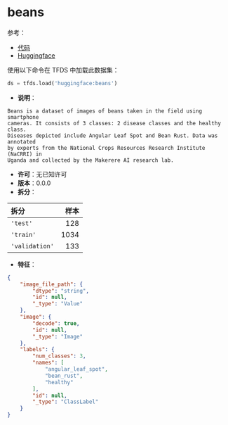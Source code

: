 # beans

参考：

- [代码](https://github.com/huggingface/datasets/blob/master/datasets/beans)
- [Huggingface](https://huggingface.co/datasets/beans)

使用以下命令在 TFDS 中加载此数据集：

```python
ds = tfds.load('huggingface:beans')
```

- **说明**：

```
Beans is a dataset of images of beans taken in the field using smartphone
cameras. It consists of 3 classes: 2 disease classes and the healthy class.
Diseases depicted include Angular Leaf Spot and Bean Rust. Data was annotated
by experts from the National Crops Resources Research Institute (NaCRRI) in
Uganda and collected by the Makerere AI research lab.
```

- **许可**：无已知许可
- **版本**：0.0.0
- **拆分**：

拆分 | 样本
:-- | --:
`'test'` | 128
`'train'` | 1034
`'validation'` | 133

- **特征**：

```json
{
    "image_file_path": {
        "dtype": "string",
        "id": null,
        "_type": "Value"
    },
    "image": {
        "decode": true,
        "id": null,
        "_type": "Image"
    },
    "labels": {
        "num_classes": 3,
        "names": [
            "angular_leaf_spot",
            "bean_rust",
            "healthy"
        ],
        "id": null,
        "_type": "ClassLabel"
    }
}
```
